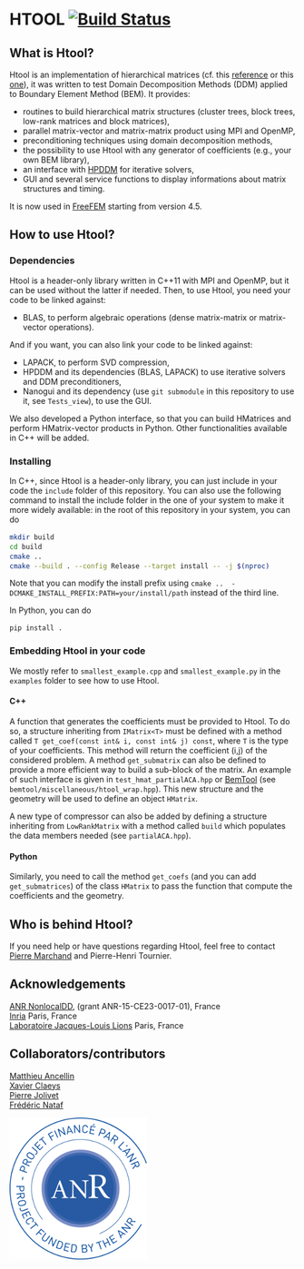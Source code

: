 # HTOOL [![Build Status](https://travis-ci.org/PierreMarchand20/htool.svg?branch=master)](https://travis-ci.org/PierreMarchand20/htool.svg?branch=master)

## What is Htool?

Htool is an implementation of hierarchical matrices (cf. this [reference](http://www.springer.com/gp/book/9783662473238) or this [one](http://www.springer.com/gp/book/9783540771463)), it was written to test Domain Decomposition Methods (DDM) applied to Boundary Element Method (BEM). It provides:

* routines to build hierarchical matrix structures (cluster trees, block trees, low-rank matrices and block matrices),
* parallel matrix-vector and matrix-matrix product using MPI and OpenMP,
* preconditioning techniques using domain decomposition methods,
* the possibility to use Htool with any generator of coefficients (e.g., your own BEM library),
* an interface with [HPDDM](https://github.com/hpddm/hpddm) for iterative solvers,
* GUI and several service functions to display informations about matrix structures and timing.

It is now used in [FreeFEM](https://freefem.org) starting from version 4.5.

## How to use Htool?

### Dependencies

Htool is a header-only library written in C++11 with MPI and OpenMP, but it can be used without the latter if needed. Then, to use Htool, you need your code to be linked against:

* BLAS, to perform algebraic operations (dense matrix-matrix or matrix-vector operations).

And if you want, you can also link your code to be linked against:

* LAPACK, to perform SVD compression,
* HPDDM and its dependencies (BLAS, LAPACK) to use iterative solvers and DDM preconditioners,
* Nanogui and its dependency (use `git submodule` in this repository to use it, see `Tests_view`), to use the GUI.

We also developed a Python interface, so that you can build HMatrices and perform HMatrix-vector products in Python. Other functionalities available in C++ will be added.

### Installing

In C++, since Htool is a header-only library, you can just include in your code the `include` folder of this repository. You can also use the following command to install the include folder in the one of your system to make it more widely available: in the root of this repository in your system, you can do

```bash
mkdir build
cd build
cmake ..
cmake --build . --config Release --target install -- -j $(nproc)
```

Note that you can modify the install prefix using `cmake ..  -DCMAKE_INSTALL_PREFIX:PATH=your/install/path` instead of the third line.

In Python, you can do

```shell
pip install .
```

### Embedding Htool in your code

We mostly refer to `smallest_example.cpp` and `smallest_example.py` in the `examples` folder to see how to use Htool.

#### C++

A function that generates the coefficients must be provided to Htool. To do so, a structure inheriting from `IMatrix<T>` must be defined with a method called `T get_coef(const int& i, const int& j) const`, where `T` is the type of your coefficients. This method will return the coefficient (i,j) of the considered problem. A method `get_submatrix` can also be defined to provide a more efficient way to build a sub-block of the matrix. An example of such interface is given in `test_hmat_partialACA.hpp` or  [BemTool](https://github.com/xclaeys/BemTool) (see `bemtool/miscellaneous/htool_wrap.hpp`). This new structure and the geometry will be used to define an object `HMatrix`.

A new type of compressor can also be added by defining a structure inheriting from `LowRankMatrix` with a method called `build` which populates the data members needed (see `partialACA.hpp`).

#### Python

Similarly, you need to call the method `get_coefs` (and you can add `get_submatrices`) of the class `HMatrix` to pass the function that compute the coefficients and the geometry.

## Who is behind Htool?

If you need help or have questions regarding Htool, feel free to contact [Pierre Marchand](https://www.ljll.math.upmc.fr/marchandp/) and Pierre-Henri Tournier.

## Acknowledgements

[ANR NonlocalDD](https://www.ljll.math.upmc.fr/~claeys/nonlocaldd/index.html), (grant ANR-15-CE23-0017-01), France  
[Inria](http://www.inria.fr/en/) Paris, France  
[Laboratoire Jacques-Louis Lions](https://www.ljll.math.upmc.fr/en/) Paris, France  

## Collaborators/contributors

[Matthieu Ancellin](https://ancell.in)  
[Xavier Claeys](https://www.ljll.math.upmc.fr/~claeys/)  
[Pierre Jolivet](http://jolivet.perso.enseeiht.fr/)  
[Frédéric Nataf](https://www.ljll.math.upmc.fr/nataf/)

![ANR NonlocalDD](figures/anr_nonlocaldd.png)
